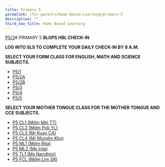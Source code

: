 ```yaml
---
title: Primary 5
permalink: /for-parents/Home-Based-Learning/primary-5
description: ""
third_nav_title: Home Based Learning
---
```

[P5/3](https://docs.google.com/document/d/1_Tqg_nKU35oJtZ3XOaPTUfgiGAJDm-C5lVeiy-z9HJM/edit)# PRIMARY 5
**BLGPS HBL CHECK-IN**

**LOG INTO SLS TO COMPLETE YOUR DAILY CHECK-IN BY 8 A.M.**


**SELECT YOUR FORM CLASS FOR ENGLISH, MATH AND SCIENCE SUBJECTS.**

* [P5/1](https://docs.google.com/document/d/1brYz4as5Ivo_x3kd5ZrnSq7LQYyqmkP6veHBpEnSdHg/edit)
* [P5/2A](https://docs.google.com/document/d/1uHln8rgzNykU1MauJQf5TFU37ij3bV5ZDKAYlXfMda0/edit)
* [P5/2B](https://docs.google.com/document/d/13tgw7vgaG4sjTS0xf8sxIdZPH1ikYoNy-YxF9Zt3dWE/edit)
* [P5/3](https://docs.google.com/document/d/1_Tqg_nKU35oJtZ3XOaPTUfgiGAJDm-C5lVeiy-z9HJM/edit)
* [P5/4](https://docs.google.com/document/d/128Otexd9sW-l3LM8xTTJwR_LRDcs6ctpFFuNEV6ntmE/edit)
* [P5/5](https://docs.google.com/document/d/1nM1OYX9Q26VHqlUdBxbXgBlZcKVB3dpni-20PwS1D80/edit)

**SELECT YOUR MOTHER TONGUE CLASS FOR THE MOTHER TONGUE  AND CCE SUBJECTS.**

* [P5 CL1 (Mdm Mei TT)](https://docs.google.com/document/d/1mus4Nm5Wm5NBxTEJsjqoSu0eryiA1-J1MXR9Ejuont0/edit)
* [P5 CL2 (Mdm Pok YL)](https://docs.google.com/document/d/1ym3fl4TacVQIUlo7kiUG8Z7IigAYBkBkrr8YDPqegvo/edit)
* [P5 CL3 (Mr Kuay CA)](https://docs.google.com/document/d/1N0jt51IV6L1d0smvG23HiKck1SShULDFR7ityb27Q8o/edit)
* [P5 CL4 (Mr Murphy Kho)](https://docs.google.com/document/d/1gEDO41Tu5D5TAg3_d36Ot2oAMs5mwvAcM7xE1Nj_bQg/edit)
* [ P5 ML1 (Mdm Rita)](https://docs.google.com/document/d/1hj-7cBbIX0LsPH6Fz9uD6r5xgRvoUsmRIgoMs5nHODg/edit)
* [P5 ML2 (Ms Irda)](https://docs.google.com/document/d/1P9NDCBhJZ-2eUtFkzHq24i5h0sLxegsM-GCIary_gmk/edit)
* [P5 TL1  (Ms Nandhini)](https://docs.google.com/document/d/1d6rD_tEv66VTur2PzPOba3a3mHe-33JWV5Yn6KzOov4/edit)
* [ P5 FCL (Mdm Lim SR)](https://docs.google.com/document/d/1fd5WlvvDSt0_aFFXpsVpWPVjqxrqk99NnF31xzPSvOk/edit)